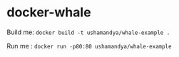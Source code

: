 # docker-whale

Build me: `docker build -t ushamandya/whale-example .`

Run me : `docker run -p80:80 ushamandya/whale-example`
